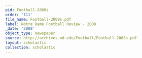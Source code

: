 ```yaml
---
pid: Football-2008s
order: '111'
file_name: Football-2008s.pdf
label: Notre Dame Football Review - 2008
_date: '2008'
object_type: newspaper
source: http://archives.nd.edu/Football/Football-2008s.pdf
layout: scholastic
collection: scholastic
---
```

